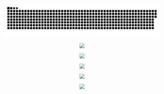 

<!--
**JIU-W/JIU-W** is a ✨ _special_ ✨ repository because its `README.md` (this file) appears on your GitHub profile.

Here are some ideas to get you started:

- 🔭 I’m currently working on ...
- 🌱 I’m currently learning ...
- 👯 I’m looking to collaborate on ...
- 🤔 I’m looking for help with ...
- 💬 Ask me about ...
- 📫 How to reach me: ...
- 😄 Pronouns: ...
- ⚡ Fun fact: ...
-->

<!--
[![](https://raw.githubusercontent.com/JIU-W/JIU-W/main/out/github-snake.svg)](https://github.com/JIU-W)
-->

<p align="center">
  <a href="https://github.com/JIU-W">
    <img src="https://raw.githubusercontent.com/JIU-W/JIU-W/main/out/github-snake.svg" alt="GitHub Snake">
  </a>
</p>

<!--
![](https://github-readme-stats.vercel.app/api?username=JIU-W&show_icons=true&theme=transparent)     
-->


<p align="center">
    <!-- https://github.com/DenverCoder1/readme-typing-svg -->
    <img width="800" src="https://readme-typing-svg.demolab.com?font=LXGW+WenKai+TC&size=22&pause=1000&center=true&vCenter=true&random=false&width=600&lines=Welcome+to+my+GitHub+profile+page!;欢迎来到我的 GitHub 主页！" />
</p>
<p align="center">
    <!-- https://github.com/anuraghazra/github-readme-stats -->
    <!-- rules: https://github.com/anuraghazra/github-readme-stats/blob/master/src/calculateRank.js -->
    <!-- https://github.com/DenverCoder1/github-readme-streak-stats -->
    <img width="400" src="https://streak-stats.demolab.com?user=JIU-W&theme=transparent&hide_border=true" />
</p>
<p align="center">
    <!-- https://github.com/Ashutosh00710/github-readme-activity-graph -->
    <img width="800" src="https://github-readme-activity-graph.vercel.app/graph?username=JIU-W&theme=github-compact&hide_border=true&area=true&custom_title=Contribution%20Graph" />
</p>
<p align="center">
    <!-- https://github.com/ryo-ma/github-profile-trophy -->
    <!-- rules: https://github.com/ryo-ma/github-profile-trophy/blob/master/src/trophy.ts -->
    <img width="800" src="https://github-profile-trophy.vercel.app/?username=JIU-W&no-bg=true&no-frame=true&theme=algolia&title=-MultiLanguage" />
</p>
<p align="center">
    <!-- https://github.com/LelouchFR/skill-icons -->
    <img width="800" src="https://go-skill-icons.vercel.app/api/icons?i=py,c,cpp,cs,java,html,css,js,ts,md,latex,regex,mermaid,matlab&titles=true">
</p>


